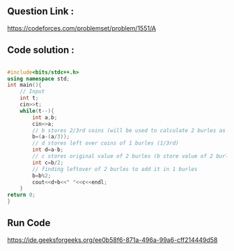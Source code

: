 ## Question Link :

https://codeforces.com/problemset/problem/1551/A

## Code solution :

```cpp

#include<bits/stdc++.h>
using namespace std;
int main(){
    // Input
    int t;
    cin>>t;
    while(t--){
        int a,b;
        cin>>a;
        // b stores 2/3rd coins (will be used to calculate 2 burles as they will consist 2/3rd total value)
        b=(a-(a/3));
        // d stores left over coins of 1 burles (1/3rd)
        int d=a-b;
        // c stores original value of 2 burles (b store value of 2 burle coins so b/2)
        int c=b/2;
        // finding leftover of 2 burles to add it in 1 burles
        b=b%2;
        cout<<d+b<<" "<<c<<endl;
    }
return 0;
}

```
## Run Code
https://ide.geeksforgeeks.org/ee0b58f6-871a-496a-99a6-cff214449d58
